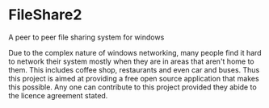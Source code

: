 # FileShare2
A peer to peer file sharing system for windows

Due to the complex nature of windows networking, many people find it hard to network their system mostly when they are in areas that aren't home to them. This includes coffee shop, restaurants and even car and buses. Thus this project is aimed at providing a free open source application that makes this possible. Any one can contribute to this project provided they abide to the licence agreement stated. 
